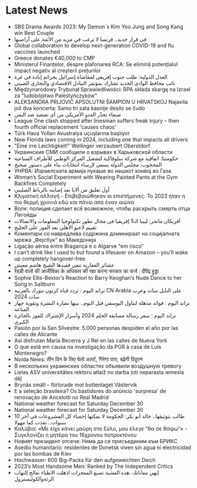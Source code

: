 # Latest News
-  SBS Drama Awards 2023: My Demon`s Kim Yoo Jung and Song Kang win Best Couple
-  في قرار جديد.. فرنسا لا ترغب في مزيد من الأئمة على أراضيها
-  Global collaboration to develop next-generation COVID-19 and flu vaccines launched
-  Greece donates €40,000 to CMP
-  Ministerul Finanțelor, despre plafonarea RCA: Se elimină potențialul impact negativ al creșterii prețurilor
-  العدل الدولية: طلب جنوب إفريقي لمقاضاة إسرائيل بجرائم إبادة في غزة
-  نائب محافظ الوادي الجديد تشارك بمؤتمر التبادل الاقتصادي والتجاري الصيني
-  Międzynarodowy Trybunał Sprawiedliwości: RPA składa skargę na Izrael za "ludobójstwo Palestyńczyków"
-  ALEKSANDRA PRIJOVIĆ APSOLUTNI ŠAMPION U HRVATSKOJ Najavila još dva koncerta: Samo tri sata kasnije desilo se čudo
-  صنعاء تحذّر العدو الأمريكي من أي تصعيد ضد اليمن
-  League One clash stopped after linesman suffers freak injury – then fourth official replacement ’causes chaos’
-  Türk Hava Yolları Avustralya uçuşlarına başlıyor
-  New Florida laws coming in 2024, including one that impacts all drivers
-  "Eine irre Leichtigkeit!" Wellinger verzaubert Oberstdorf
-  Украинские СМИ сообщили о взрывах в Харьковской области
-  حكومتنا: اتفاقية مع شركة سلوفاكية لتشغيل المركز الوطني للأطراف الصناعية
-  المحجوب: مجلس الدولة يسعى لإرساء انتخابات بناء على دستور صحيح
-  УНРВА: Израелската армија пукаше во нашиот конвој во Газа
-  Woman’s Social Experiment with Wearing Painted Pants at the Gym Backfires Completely
-  أول تعليق من ألابا بعد إصابته بالرباط الصليبي
-  Κλιματική αλλαγή - Επιβεβαιώθηκαν οι επιστήμονες: Το 2023 ήταν η πιο θερμή χρονιά εδώ και πάνω από έναν αιώνα
-  Волк: полиция сделает всё возможное, чтобы раскрыть смерть отца Легойды
-  أفريكان مانجر: ليبيا الـ5 إفريقيا في مجال تطور تكنولوجيا المعلومات والاتصالات
-  تقييم لاعبو الأهلي بعد الفوز على الخليج
-  Koментари со навредлива содржина доминираат на социјалната мрежа „Фејсбук“ во Македонија
-  Ligação aérea entre Bragança e o Algarve "em risco"
-  I can’t drink like I used to but found a lifesaver on Amazon – you’ll wake up completely hangover-free
-  عشائر العقاربة تنعى فقيدها الشيخ هاشم معيش
-  रेहड़ी वालों की आजीविका के अधिकार की रक्षा करना सरकार का फर्ज : दीपेंद्र हुड्डा
-  Sophie Ellis-Bextor’s Reaction to Barry Keoghan’s Nude Dance to her Song in Saltburn
-  تراند اليوم : تردد قناة كرتون نتورك بالعربية CN Arabia على النايل سات وعرب سات 2024
-  تراند اليوم : فوائد مذهلة لتناول اليوسفي قبل النوم.. بينها نضارة البشرة وتقوية جهاز المناعة
-  تراند اليوم : سعر رسالة مسابقة الحلم 2024 وأسرار الإشتراك للفوز بالجائزة الكبرى
-  Pasión por la San Silvestre: 5.000 personas despiden el año por las calles de Alicante
-  Así disfrutan María Becerra y J Rei en las calles de Nueva York
-  O que está em causa na investigação da PGR à casa de Luís Montenegro?
-  Noida News: तीन दिन के लिए येलो अलर्ट, गिरेगा पारा, बढ़ेगी ठिठुरन
-  В нескольких украинских областях объявили воздушную тревогу
-  Lielas ASV universitātes rektoru atlaiž no darba ļoti neparasta iemesla dēļ
-  Brynäs smäll – förlorade mot bottenlaget Västervik
-  E a seleção brasileira? Os bastidores do anúncio 'surpresa' de renovação de Ancelotti no Real Madrid
-  National weather forecast for Saturday December 30
-  National weather forecast for Saturday December 30
-  طالب بتوثيقها.. خالد أبو بكر: الحكومة لا يمكنها إحصاء كل المشروعات في آخر 10 سنوات.. نفذت كما مهولا
-  Καλύβια: «Με είχε κάνει μαύρη στο ξύλο, μου έλεγε “θα σε θάψω”» - Συγκλονίζει η μητέρα του 16χρονου πατροκτόνου
-  Новият президент отсече: Няма да се присъединим към БРИКС
-  Asedio humanitario: residentes de Donetsk viven sin agua ni electricidad por las bombas de Kiev
-  Hochwasser: 600 Big-Packs für den aufgeweichten Deich
-  2023’s Most Handsome Men: Ranked by The Independent Critics
-  إنهي معاناتك..هذه العشبة تصنع المعجزات اذهلت الاطباء تعالج إلتهاب الرئةوالكوليسترول
